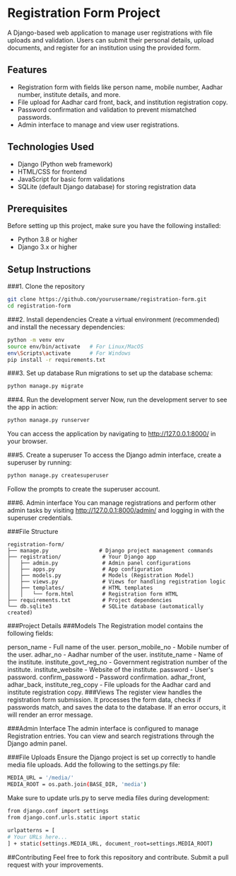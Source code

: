 # Registration Form Project

A Django-based web application to manage user registrations with file uploads and validation. Users can submit their personal details, upload documents, and register for an institution using the provided form.

## Features

- Registration form with fields like person name, mobile number, Aadhar number, institute details, and more.
- File upload for Aadhar card front, back, and institution registration copy.
- Password confirmation and validation to prevent mismatched passwords.
- Admin interface to manage and view user registrations.
  
## Technologies Used

- Django (Python web framework)
- HTML/CSS for frontend
- JavaScript for basic form validations
- SQLite (default Django database) for storing registration data

## Prerequisites

Before setting up this project, make sure you have the following installed:

- Python 3.8 or higher
- Django 3.x or higher

## Setup Instructions

###1. Clone the repository

```bash
git clone https://github.com/yourusername/registration-form.git
cd registration-form
```

###2. Install dependencies
Create a virtual environment (recommended) and install the necessary dependencies:

```bash
python -m venv env
source env/bin/activate   # For Linux/MacOS
env\Scripts\activate      # For Windows
pip install -r requirements.txt
```
###3. Set up database
Run migrations to set up the database schema:

```bash
python manage.py migrate
```
###4. Run the development server
Now, run the development server to see the app in action:

```bash
python manage.py runserver
```
You can access the application by navigating to http://127.0.0.1:8000/ in your browser.

###5. Create a superuser
To access the Django admin interface, create a superuser by running:

```bash
python manage.py createsuperuser
```
Follow the prompts to create the superuser account.

###6. Admin interface
You can manage registrations and perform other admin tasks by visiting http://127.0.0.1:8000/admin/ and logging in with the superuser credentials.

###File Structure
```
registration-form/
├── manage.py                # Django project management commands
├── registration/             # Your Django app
│   ├── admin.py              # Admin panel configurations
│   ├── apps.py               # App configuration
│   ├── models.py             # Models (Registration Model)
│   ├── views.py              # Views for handling registration logic
│   ├── templates/            # HTML templates
│   │   └── form.html         # Registration form HTML
├── requirements.txt          # Project dependencies
└── db.sqlite3                # SQLite database (automatically created)
```
###Project Details
###Models
The Registration model contains the following fields:

person_name - Full name of the user.
person_mobile_no - Mobile number of the user.
adhar_no - Aadhar number of the user.
institute_name - Name of the institute.
institute_govt_reg_no - Government registration number of the institute.
institute_website - Website of the institute.
password - User's password.
confirm_password - Password confirmation.
adhar_front, adhar_back, institute_reg_copy - File uploads for the Aadhar card and institute registration copy.
###Views
The register view handles the registration form submission. It processes the form data, checks if passwords match, and saves the data to the database. If an error occurs, it will render an error message.

###Admin Interface
The admin interface is configured to manage Registration entries. You can view and search registrations through the Django admin panel.

###File Uploads
Ensure the Django project is set up correctly to handle media file uploads. Add the following to the settings.py file:


```bash
MEDIA_URL = '/media/'
MEDIA_ROOT = os.path.join(BASE_DIR, 'media')
```
Make sure to update urls.py to serve media files during development:

```bash
from django.conf import settings
from django.conf.urls.static import static
  
urlpatterns = [
# Your URLs here...
] + static(settings.MEDIA_URL, document_root=settings.MEDIA_ROOT)
```
##Contributing
Feel free to fork this repository and contribute. Submit a pull request with your improvements.


